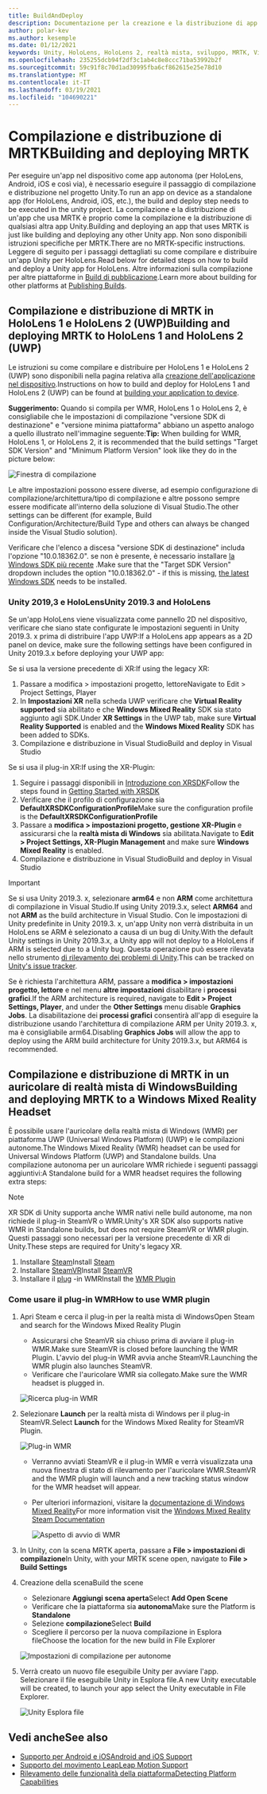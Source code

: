```yaml
---
title: BuildAndDeploy
description: Documentazione per la creazione e la distribuzione di app in diversi dispositivi.
author: polar-kev
ms.author: kesemple
ms.date: 01/12/2021
keywords: Unity, HoloLens, HoloLens 2, realtà mista, sviluppo, MRTK, Visual Studio, Android, IOS
ms.openlocfilehash: 235255dcb94f2df3c1ab4c8e8ccc71ba53992b2f
ms.sourcegitcommit: 59c91f8c70d1ad30995fba6cf862615e25e78d10
ms.translationtype: MT
ms.contentlocale: it-IT
ms.lasthandoff: 03/19/2021
ms.locfileid: "104690221"
---
```

# <a name="building-and-deploying-mrtk"></a><span data-ttu-id="97dd6-104">Compilazione e distribuzione di MRTK</span><span class="sxs-lookup"><span data-stu-id="97dd6-104">Building and deploying MRTK</span></span>

<span data-ttu-id="97dd6-105">Per eseguire un'app nel dispositivo come app autonoma (per HoloLens, Android, iOS e così via), è necessario eseguire il passaggio di compilazione e distribuzione nel progetto Unity.</span><span class="sxs-lookup"><span data-stu-id="97dd6-105">To run an app on device as a standalone app (for HoloLens, Android, iOS, etc.), the build and deploy step needs to be executed in the unity project.</span></span> <span data-ttu-id="97dd6-106">La compilazione e la distribuzione di un'app che usa MRTK è proprio come la compilazione e la distribuzione di qualsiasi altra app Unity.</span><span class="sxs-lookup"><span data-stu-id="97dd6-106">Building and deploying an app that uses MRTK is just like building and deploying any other Unity app.</span></span> <span data-ttu-id="97dd6-107">Non sono disponibili istruzioni specifiche per MRTK.</span><span class="sxs-lookup"><span data-stu-id="97dd6-107">There are no MRTK-specific instructions.</span></span> <span data-ttu-id="97dd6-108">Leggere di seguito per i passaggi dettagliati su come compilare e distribuire un'app Unity per HoloLens.</span><span class="sxs-lookup"><span data-stu-id="97dd6-108">Read below for detailed steps on how to build and deploy a Unity app for HoloLens.</span></span>  <span data-ttu-id="97dd6-109">Altre informazioni sulla compilazione per altre piattaforme in [Build di pubblicazione](https://docs.unity3d.com/Manual/PublishingBuilds.html).</span><span class="sxs-lookup"><span data-stu-id="97dd6-109">Learn more about building for other platforms at [Publishing Builds](https://docs.unity3d.com/Manual/PublishingBuilds.html).</span></span>

## <a name="building-and-deploying-mrtk-to-hololens-1-and-hololens-2-uwp"></a><span data-ttu-id="97dd6-110">Compilazione e distribuzione di MRTK in HoloLens 1 e HoloLens 2 (UWP)</span><span class="sxs-lookup"><span data-stu-id="97dd6-110">Building and deploying MRTK to HoloLens 1 and HoloLens 2 (UWP)</span></span>

<span data-ttu-id="97dd6-111">Le istruzioni su come compilare e distribuire per HoloLens 1 e HoloLens 2 (UWP) sono disponibili nella pagina relativa alla [creazione dell'applicazione nel dispositivo](https://docs.microsoft.com/windows/mixed-reality/mrlearning-base-ch1#build-your-application-to-your-device).</span><span class="sxs-lookup"><span data-stu-id="97dd6-111">Instructions on how to build and deploy for HoloLens 1 and HoloLens 2 (UWP) can be found at [building your application to device](https://docs.microsoft.com/windows/mixed-reality/mrlearning-base-ch1#build-your-application-to-your-device).</span></span>

<span data-ttu-id="97dd6-112">**Suggerimento:** Quando si compila per WMR, HoloLens 1 o HoloLens 2, è consigliabile che le impostazioni di compilazione "versione SDK di destinazione" e "versione minima piattaforma" abbiano un aspetto analogo a quello illustrato nell'immagine seguente:</span><span class="sxs-lookup"><span data-stu-id="97dd6-112">**Tip:** When building for WMR, HoloLens 1, or HoloLens 2, it is recommended that the build settings "Target SDK Version" and "Minimum Platform Version" look like they do in the picture below:</span></span>

![Finestra di compilazione](../features/images/getting-started/BuildWindow.png)

<span data-ttu-id="97dd6-114">Le altre impostazioni possono essere diverse, ad esempio configurazione di compilazione/architettura/tipo di compilazione e altre possono sempre essere modificate all'interno della soluzione di Visual Studio.</span><span class="sxs-lookup"><span data-stu-id="97dd6-114">The other settings can be different (for example, Build Configuration/Architecture/Build Type and others can always be changed inside the Visual Studio solution).</span></span>

<span data-ttu-id="97dd6-115">Verificare che l'elenco a discesa "versione SDK di destinazione" includa l'opzione "10.0.18362.0". se non è presente, è necessario installare [la Windows SDK più recente](https://developer.microsoft.com/windows/downloads/windows-10-sdk) .</span><span class="sxs-lookup"><span data-stu-id="97dd6-115">Make sure that the "Target SDK Version" dropdown includes the option "10.0.18362.0" - if this is missing, [the latest Windows SDK](https://developer.microsoft.com/windows/downloads/windows-10-sdk) needs to be installed.</span></span>

### <a name="unity-20193-and-hololens"></a><span data-ttu-id="97dd6-116">Unity 2019,3 e HoloLens</span><span class="sxs-lookup"><span data-stu-id="97dd6-116">Unity 2019.3 and HoloLens</span></span>

<span data-ttu-id="97dd6-117">Se un'app HoloLens viene visualizzata come pannello 2D nel dispositivo, verificare che siano state configurate le impostazioni seguenti in Unity 2019.3. x prima di distribuire l'app UWP:</span><span class="sxs-lookup"><span data-stu-id="97dd6-117">If a HoloLens app appears as a 2D panel on device, make sure the following settings have been configured in Unity 2019.3.x before deploying your UWP app:</span></span>

<span data-ttu-id="97dd6-118">Se si usa la versione precedente di XR:</span><span class="sxs-lookup"><span data-stu-id="97dd6-118">If using the legacy XR:</span></span>

1. <span data-ttu-id="97dd6-119">Passare a modifica > impostazioni progetto, lettore</span><span class="sxs-lookup"><span data-stu-id="97dd6-119">Navigate to Edit > Project Settings, Player</span></span>
1. <span data-ttu-id="97dd6-120">In **Impostazioni XR** nella scheda UWP verificare che **Virtual Reality supported** sia abilitato e che **Windows Mixed Reality** SDK sia stato aggiunto agli SDK.</span><span class="sxs-lookup"><span data-stu-id="97dd6-120">Under **XR Settings** in the UWP tab, make sure **Virtual Reality Supported** is enabled and the **Windows Mixed Reality** SDK has been added to SDKs.</span></span>
1. <span data-ttu-id="97dd6-121">Compilazione e distribuzione in Visual Studio</span><span class="sxs-lookup"><span data-stu-id="97dd6-121">Build and deploy in Visual Studio</span></span>

<span data-ttu-id="97dd6-122">Se si usa il plug-in XR:</span><span class="sxs-lookup"><span data-stu-id="97dd6-122">If using the XR-Plugin:</span></span>

1. <span data-ttu-id="97dd6-123">Seguire i passaggi disponibili in [Introduzione con XRSDK](../configuration/getting-started-with-mrtk-and-xrsdk.md)</span><span class="sxs-lookup"><span data-stu-id="97dd6-123">Follow the steps found in [Getting Started with XRSDK](../configuration/getting-started-with-mrtk-and-xrsdk.md)</span></span>
1. <span data-ttu-id="97dd6-124">Verificare che il profilo di configurazione sia **DefaultXRSDKConfigurationProfile**</span><span class="sxs-lookup"><span data-stu-id="97dd6-124">Make sure the configuration profile is the **DefaultXRSDKConfigurationProfile**</span></span>
1. <span data-ttu-id="97dd6-125">Passare a **modifica > impostazioni progetto, gestione XR-Plugin** e assicurarsi che la **realtà mista di Windows** sia abilitata.</span><span class="sxs-lookup"><span data-stu-id="97dd6-125">Navigate to **Edit > Project Settings, XR-Plugin Management** and make sure **Windows Mixed Reality** is enabled.</span></span>
1. <span data-ttu-id="97dd6-126">Compilazione e distribuzione in Visual Studio</span><span class="sxs-lookup"><span data-stu-id="97dd6-126">Build and deploy in Visual Studio</span></span>

>[!IMPORTANT]
> <span data-ttu-id="97dd6-127">Se si usa Unity 2019.3. x, selezionare **arm64** e non **ARM** come architettura di compilazione in Visual Studio.</span><span class="sxs-lookup"><span data-stu-id="97dd6-127">If using Unity 2019.3.x, select **ARM64** and not **ARM** as the build architecture in Visual Studio.</span></span> <span data-ttu-id="97dd6-128">Con le impostazioni di Unity predefinite in Unity 2019.3. x, un'app Unity non verrà distribuita in un HoloLens se ARM è selezionato a causa di un bug di Unity.</span><span class="sxs-lookup"><span data-stu-id="97dd6-128">With the default Unity settings in Unity 2019.3.x, a Unity app will not deploy to a HoloLens if ARM is selected due to a Unity bug.</span></span> <span data-ttu-id="97dd6-129">Questa operazione può essere rilevata nello strumento [di rilevamento dei problemi di Unity](https://issuetracker.unity3d.com/issues/enabling-graphics-jobs-in-2019-dot-3-x-results-in-a-crash-or-nothing-rendering-on-hololens-2).</span><span class="sxs-lookup"><span data-stu-id="97dd6-129">This can be tracked on [Unity's issue tracker](https://issuetracker.unity3d.com/issues/enabling-graphics-jobs-in-2019-dot-3-x-results-in-a-crash-or-nothing-rendering-on-hololens-2).</span></span>
>
> <span data-ttu-id="97dd6-130">Se è richiesta l'architettura ARM, passare a **modifica > impostazioni progetto, lettore** e nel menu **altre impostazioni** disabilitare i **processi grafici**.</span><span class="sxs-lookup"><span data-stu-id="97dd6-130">If the ARM architecture is required, navigate to **Edit > Project Settings, Player**, and under the **Other Settings** menu disable **Graphics Jobs**.</span></span> <span data-ttu-id="97dd6-131">La disabilitazione dei **processi grafici** consentirà all'app di eseguire la distribuzione usando l'architettura di compilazione ARM per Unity 2019.3. x, ma è consigliabile arm64.</span><span class="sxs-lookup"><span data-stu-id="97dd6-131">Disabling **Graphics Jobs** will allow the app to deploy using the ARM build architecture for Unity 2019.3.x, but ARM64 is recommended.</span></span>

## <a name="building-and-deploying-mrtk-to-a-windows-mixed-reality-headset"></a><span data-ttu-id="97dd6-132">Compilazione e distribuzione di MRTK in un auricolare di realtà mista di Windows</span><span class="sxs-lookup"><span data-stu-id="97dd6-132">Building and deploying MRTK to a Windows Mixed Reality Headset</span></span>

<span data-ttu-id="97dd6-133">È possibile usare l'auricolare della realtà mista di Windows (WMR) per piattaforma UWP (Universal Windows Platform) (UWP) e le compilazioni autonome.</span><span class="sxs-lookup"><span data-stu-id="97dd6-133">The Windows Mixed Reality (WMR) headset can be used for Universal Windows Platform (UWP) and Standalone builds.</span></span>  <span data-ttu-id="97dd6-134">Una compilazione autonoma per un auricolare WMR richiede i seguenti passaggi aggiuntivi:</span><span class="sxs-lookup"><span data-stu-id="97dd6-134">A Standalone build for a WMR headset requires the following extra steps:</span></span>

> [!NOTE]
> <span data-ttu-id="97dd6-135">XR SDK di Unity supporta anche WMR nativi nelle build autonome, ma non richiede il plug-in SteamVR o WMR.</span><span class="sxs-lookup"><span data-stu-id="97dd6-135">Unity's XR SDK also supports native WMR in Standalone builds, but does not require SteamVR or WMR plugin.</span></span> <span data-ttu-id="97dd6-136">Questi passaggi sono necessari per la versione precedente di XR di Unity.</span><span class="sxs-lookup"><span data-stu-id="97dd6-136">These steps are required for Unity's legacy XR.</span></span>

1. <span data-ttu-id="97dd6-137">Installare [Steam](https://store.steampowered.com/about/)</span><span class="sxs-lookup"><span data-stu-id="97dd6-137">Install [Steam](https://store.steampowered.com/about/)</span></span>
1. <span data-ttu-id="97dd6-138">Installare [SteamVR](https://store.steampowered.com/app/250820/SteamVR/)</span><span class="sxs-lookup"><span data-stu-id="97dd6-138">Install [SteamVR](https://store.steampowered.com/app/250820/SteamVR/)</span></span>
1. <span data-ttu-id="97dd6-139">Installare il [plug](https://store.steampowered.com/app/719950/Windows_Mixed_Reality_for_SteamVR/) -in WMR</span><span class="sxs-lookup"><span data-stu-id="97dd6-139">Install the [WMR Plugin](https://store.steampowered.com/app/719950/Windows_Mixed_Reality_for_SteamVR/)</span></span>

### <a name="how-to-use-wmr-plugin"></a><span data-ttu-id="97dd6-140">Come usare il plug-in WMR</span><span class="sxs-lookup"><span data-stu-id="97dd6-140">How to use WMR plugin</span></span>

1. <span data-ttu-id="97dd6-141">Apri Steam e cerca il plug-in per la realtà mista di Windows</span><span class="sxs-lookup"><span data-stu-id="97dd6-141">Open Steam and search for the Windows Mixed Reality Plugin</span></span>
    - <span data-ttu-id="97dd6-142">Assicurarsi che SteamVR sia chiuso prima di avviare il plug-in WMR.</span><span class="sxs-lookup"><span data-stu-id="97dd6-142">Make sure SteamVR is closed before launching the WMR Plugin.</span></span> <span data-ttu-id="97dd6-143">L'avvio del plug-in WMR avvia anche SteamVR.</span><span class="sxs-lookup"><span data-stu-id="97dd6-143">Launching the WMR plugin also launches SteamVR.</span></span>
    - <span data-ttu-id="97dd6-144">Verificare che l'auricolare WMR sia collegato.</span><span class="sxs-lookup"><span data-stu-id="97dd6-144">Make sure the WMR headset is plugged in.</span></span>

    ![Ricerca plug-in WMR](../features/images/build-deploy/WMR/SteamSearchWMRPlugin.png)

1. <span data-ttu-id="97dd6-146">Selezionare **Launch** per la realtà mista di Windows per il plug-in SteamVR.</span><span class="sxs-lookup"><span data-stu-id="97dd6-146">Select **Launch** for the Windows Mixed Reality for SteamVR Plugin.</span></span>

    ![Plug-in WMR](../features/images/build-deploy/WMR/WMRPlugin.png)

    - <span data-ttu-id="97dd6-148">Verranno avviati SteamVR e il plug-in WMR e verrà visualizzata una nuova finestra di stato di rilevamento per l'auricolare WMR.</span><span class="sxs-lookup"><span data-stu-id="97dd6-148">SteamVR and the WMR plugin will launch and a new tracking status window for the WMR headset will appear.</span></span>
    - <span data-ttu-id="97dd6-149">Per ulteriori informazioni, visitare la [documentazione di Windows Mixed Reality](https://support.microsoft.com/help/4053622/windows-10-play-steamvr-games-in-windows-mixed-reality)</span><span class="sxs-lookup"><span data-stu-id="97dd6-149">For more information visit the [Windows Mixed Reality Steam Documentation](https://support.microsoft.com/help/4053622/windows-10-play-steamvr-games-in-windows-mixed-reality)</span></span>

        ![Aspetto di avvio di WMR](../features/images/build-deploy/WMR/WMRPluginActive.png)

1. <span data-ttu-id="97dd6-151">In Unity, con la scena MRTK aperta, passare a **File > impostazioni di compilazione**</span><span class="sxs-lookup"><span data-stu-id="97dd6-151">In Unity, with your MRTK scene open, navigate to **File > Build Settings**</span></span>

1. <span data-ttu-id="97dd6-152">Creazione della scena</span><span class="sxs-lookup"><span data-stu-id="97dd6-152">Build the scene</span></span>
    - <span data-ttu-id="97dd6-153">Selezionare **Aggiungi scena aperta**</span><span class="sxs-lookup"><span data-stu-id="97dd6-153">Select **Add Open Scene**</span></span>
    - <span data-ttu-id="97dd6-154">Verificare che la piattaforma sia **autonoma**</span><span class="sxs-lookup"><span data-stu-id="97dd6-154">Make sure the Platform is **Standalone**</span></span>
    - <span data-ttu-id="97dd6-155">Selezione **compilazione**</span><span class="sxs-lookup"><span data-stu-id="97dd6-155">Select **Build**</span></span>
    - <span data-ttu-id="97dd6-156">Scegliere il percorso per la nuova compilazione in Esplora file</span><span class="sxs-lookup"><span data-stu-id="97dd6-156">Choose the location for the new build in File Explorer</span></span>

    ![Impostazioni di compilazione per autonome](../features/images/build-deploy/WMR/BuildSettingsStandaloneUnity.png)

1. <span data-ttu-id="97dd6-158">Verrà creato un nuovo file eseguibile Unity per avviare l'app. Selezionare il file eseguibile Unity in Esplora file.</span><span class="sxs-lookup"><span data-stu-id="97dd6-158">A new Unity executable will be created, to launch your app select the Unity executable in File Explorer.</span></span>

    ![Unity Esplora file](../features/images/build-deploy/WMR/FileExplorerUnityExe.png)

## <a name="see-also"></a><span data-ttu-id="97dd6-160">Vedi anche</span><span class="sxs-lookup"><span data-stu-id="97dd6-160">See also</span></span>

- [<span data-ttu-id="97dd6-161">Supporto per Android e iOS</span><span class="sxs-lookup"><span data-stu-id="97dd6-161">Android and iOS Support</span></span>](../features/cross-platform/using-ar-foundation.md)
- [<span data-ttu-id="97dd6-162">Supporto del movimento Leap</span><span class="sxs-lookup"><span data-stu-id="97dd6-162">Leap Motion Support</span></span>](../features/cross-platform/leap-motion-mrtk.md)
- [<span data-ttu-id="97dd6-163">Rilevamento delle funzionalità della piattaforma</span><span class="sxs-lookup"><span data-stu-id="97dd6-163">Detecting Platform Capabilities</span></span>](../features/cross-platform/detecting-platform-capabilities.md)
